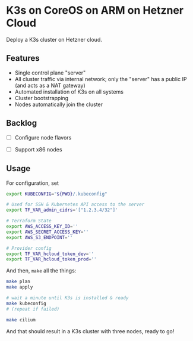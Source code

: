 # K3s on CoreOS on ARM on Hetzner Cloud

Deploy a K3s cluster on Hetzner cloud.

## Features

- Single control plane "server"
- All cluster traffic via internal network; only the "server" has a public IP (and acts as a NAT gateway)
- Automated installation of K3s on all systems
- Cluster bootstrapping
- Nodes automatically join the cluster


## Backlog

- [ ] Configure node flavors
- [ ] Support x86 nodes


## Usage

For configuration, set

```sh
export KUBECONFIG="${PWD}/.kubeconfig"

# Used for SSH & Kubernetes API access to the server
export TF_VAR_admin_cidrs='["1.2.3.4/32"]'

# Terraform State
export AWS_ACCESS_KEY_ID=''
export AWS_SECRET_ACCESS_KEY=''
export AWS_S3_ENDPOINT=''

# Provider config
export TF_VAR_hcloud_token_dev=''
export TF_VAR_hcloud_token_prod=''
```

And then, `make` all the things:

```sh
make plan
make apply

# wait a minute until K3s is installed & ready
make kubeconfig
# (repeat if failed)

make cilium
```

And that should result in a K3s cluster with three nodes, ready to go!
